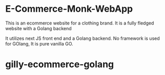 # E-Commerce-Monk-WebApp
This is an ecommerce website for a clothing brand. It is a fully fledged website with a Golang backend

It utilizes next JS front end and a Golang backend. No framework is used for GOlang, It is pure vanilla GO.
# gilly-ecommerce-golang
